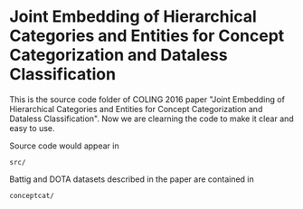 # Joint Embedding of Hierarchical Categories and Entities for Concept Categorization and Dataless Classification

This is the source code folder of COLING 2016 paper "Joint Embedding of Hierarchical Categories and Entities for Concept Categorization and Dataless Classification". Now we are clearning the code to make it clear and easy to use.

Source code would appear in
```
src/
```

Battig and DOTA datasets described in the paper are contained in 
```
conceptcat/
```




 
 
 
